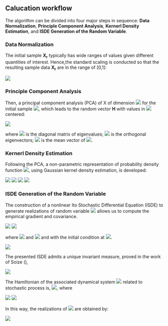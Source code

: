 ## Calucation workflow

The algorithm can be divided into four major steps in sequence: **Data Normalization**, 
**Principle Component Analysis**, **Kernerl Density Estimation**, and **ISDE Generation of the Random Variable**.

### Data Normalization
The initial sample **X<sub>r</sub>** typically has wide ranges of values given different quantities of interest. 
Hence,the standard scaling is conducted so that the resulting sample data **X<sub>r</sub>** are in the range of [0,1]:

<img src="https://render.githubusercontent.com/render/math?math=[X]_{ij}=\frac{[X_r]_{ij}-min_k[X_r]_{ik}}{max_k[X_r]_{ik}-min_k[X_r]_{ik}}">

### Principle Component Analysis
Then, a principal component analysis (PCA) of X of dimension <img src="https://render.githubusercontent.com/render/math?math=\nu \leq n"> for 
the initial sample <img src="https://render.githubusercontent.com/render/math?math=x^j, j = 1,2,...,N">, which leads to the random vector **H**
with values in <img src="https://render.githubusercontent.com/render/math?math=\mathbb{R}^\nu"> centered:

<img src="https://render.githubusercontent.com/render/math?math=\mathbf{H}=[\mu]^{-\frac{1}{2}}[\Phi]^T(\mathbf{X}-\hat{\mathbf{x}})">

where <img src="https://render.githubusercontent.com/render/math?math=[\mu]"> is the diagonal matrix of eigenvalues;
<img src="https://render.githubusercontent.com/render/math?math=[\Phi]=[\phi^1, \phi^2,...,\phi^\nu]"> is the orthogonal eigenvectors;
<img src="https://render.githubusercontent.com/render/math?math=\hat{\mathbf{x}}"> is the mean vector of 
<img src="https://render.githubusercontent.com/render/math?math=\mathbf{X}">.

### Kernerl Density Estimation
Following the PCA, a non-parametric representation of probability density function <img src="https://render.githubusercontent.com/render/math?math=p_H">,
using  Gaussian kernel density estimation, is developed:

<img src="https://render.githubusercontent.com/render/math?math=p_{\mathbf{H}}(\eta) = \frac{1}{(\sqrt{2\pi}\hat{s}_\nu)^\nu}\rho(\eta)">
<img src="https://render.githubusercontent.com/render/math?math=\rho(\mathbf{\eta}) = \frac{1}{N}\sum_{j=1}^{N} exp\left\{-\frac{1}{2\hat{s}^2_\nu} \left\lVert \frac{\hat{s}_\nu}{s_\nu}(\mathbf{\eta}^j - \mathbf{\eta}) \right\rVert^2 \right\}">
<img src="https://render.githubusercontent.com/render/math?math=s_\nu = \left\{ \frac{4}{N(2 %2B \nu)} \right\}^{\frac{1}{\nu %2B 4}}">
<img src="https://render.githubusercontent.com/render/math?math=\hat{s}_\nu = \frac{s_\nu}{\sqrt{s_{\nu}^2 %2B \frac{N-1}{N}}}">

### ISDE Generation of the Random Variable
The construction of a nonlinear Ito Stochastic Differential Equation (ISDE) to generate realizations of 
random variable <img src="https://render.githubusercontent.com/render/math?math=\mathbf{H}"> 
allows us to compute the empirical gradient and covariance.

<img src="https://render.githubusercontent.com/render/math?math=d\left[\mathbf{U}(t)\right]=\left[\mathbf{V}(t)\right] d t">
<img src="https://render.githubusercontent.com/render/math?math=d\left[\mathbf{V}(t)\right]=\left[L\left(\left[\mathbf{U}(t)\right]\right)\right] dt-\frac{1}{2} f_{0}\left[\mathbf{V}(t)\right] dt %2B \sqrt{f_{0}} d\left[\mathbf{W}^{\text {wien}}(t)\right]">

where <img src="https://render.githubusercontent.com/render/math?math=\mathbf{U}"> and 
<img src="https://render.githubusercontent.com/render/math?math=\mathbf{V} \in \mathbb{M}_{\nu,N}"> and 
with the initial condition at <img src="https://render.githubusercontent.com/render/math?math=t = 0">.

<img src="https://render.githubusercontent.com/render/math?math=\left[\mathbf{U}(0)\right]=\left[\eta^{\text {init }}\right], \quad\left[\mathbf{V}(0)\right]=\left[\nu^{\text {init }}\right]">

The presented ISDE admits a unique invariant measure, proved in the work of Soize (),

<img src="https://render.githubusercontent.com/render/math?math=\otimes_{\ell=1}^{N}\left\{p_{\mathbf{H}}\left(\mathbf{u}^{\prime}\right) p_{\mathbf{G}}\left(\mathbf{v}^{\prime}\right) d \mathbf{u}^{\prime} d \mathbf{v}^{\prime} \right\}">

The Hamiltonian of the associated dynamical system 
<img src="https://render.githubusercontent.com/render/math?math=$\left\{\left(\mathbf{U}^{\ell}(t), \mathbf{V}^{\ell}(t)\right), t \in \mathbb{R}^ %2B \right\}"> 
related to stochastic process is, <img src="https://render.githubusercontent.com/render/math?math=\mathbb{H}\left(\mathbf{u}^{\ell}, \mathbf{v}^{\ell}\right)=\frac{1}{2}\left\|\mathbf{v}^{\ell}\right\|^{2} %2B \mathcal{V}\left(\mathbf{u}^{\ell}\right)">, 
where 

<img src="https://render.githubusercontent.com/render/math?math=p_{\mathbf{H}}(\boldsymbol{\eta})=c_{0} \rho(\boldsymbol{\eta})">
<img src="https://render.githubusercontent.com/render/math?math=\rho(\boldsymbol{\eta})=\exp \left\{-\mathcal{V}(\boldsymbol{\eta})\right\}, \quad \mathcal{V}(\boldsymbol{\eta})=\psi(\boldsymbol{\eta})">

In this way, the realizations of <img src="https://render.githubusercontent.com/render/math?math=\left[\mathbf{H}\right]"> are obtained by:

<img src="https://render.githubusercontent.com/render/math?math=\left[\mathbf{H}\right]=\left[\mathbf{U}^{\mathrm{st}}\left(t_{\mathrm{st}}\right)\right]=\lim _{t \rightarrow %2B \infty}\left[\mathbf{U}(t)\right]">


